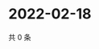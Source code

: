 # 2022-02-18

共 0 条

<!-- BEGIN WEIBO -->
<!-- 最后更新时间 Fri Feb 18 2022 23:14:49 GMT+0800 (China Standard Time) -->

<!-- END WEIBO -->
